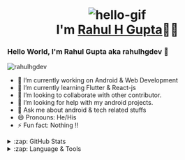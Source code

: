 <h1 align="center"> <img src="https://github.com/rahulhgdev/rahulhgdev/blob/main/hello.gifr/hello.gif" alt="hello-gif"> <br >I'm <a href="https://www.linkedin.com/in/dheerajkotwani/">Rahul H Gupta</a>👨‍💻</h1>

### Hello World, I'm Rahul Gupta aka rahulhgdev 👋

<p align="left"> <img src="https://komarev.com/ghpvc/?username=rahulhgdev&label=Profile%20views&color=129e00&style=plastic" alt="rahulhgdev" /> </p>

- 🔭 I’m currently working on Android & Web Development
- 🌱 I’m currently learning Flutter & React-js
- 👯 I’m looking to collaborate with other contributor.
- 🤔 I’m looking for help with my android projects.
- 💬 Ask me about android & tech related stuffs
- 😄 Pronouns: He/His
- ⚡ Fun fact: Nothing !!
 
<details>
  <summary>:zap: GitHub Stats</summary>
  <img align="left" alt="rahulhgdev's GitHub Stats" src="https://github-readme-stats.vercel.app/api?username=rahulhgdev&show_icons=true&hide_border=true&theme=radical" /> </details>
<details>
 <summary>:zap: Language & Tools</summary>
<p><img align="left" src="https://github-readme-stats.vercel.app/api/top-langs?username=rahulhgdev&show_icons=true&locale=en&layout=compact" alt="rahulhgdev" /></p>
</details>
